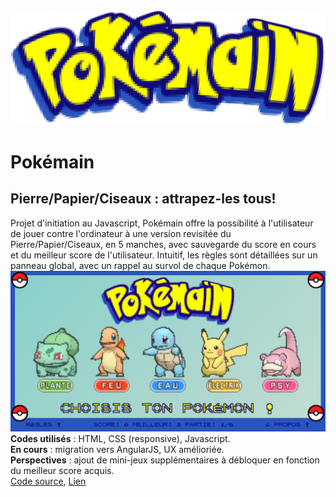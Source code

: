 <img src="gallery/logo.png" alt="preview">
<h1>Pokémain</h1>
<h2>Pierre/Papier/Ciseaux : attrapez-les tous!</h2>
<p>
  Projet d'initiation au Javascript, Pokémain offre la possibilité à l'utilisateur de jouer contre l'ordinateur à une version revisitée du Pierre/Papier/Ciseaux, en 5 manches, avec sauvegarde du score en cours et du meilleur score de l'utilisateur. Intuitif, les règles sont détaillées sur un panneau global, avec un rappel au survol de chaque Pokémon.
  <wbr>
  <img src="gallery/pokemainindex.png">
  <wbr>
  <b>Codes utilisés</b> : HTML, CSS (responsive), Javascript.
  <br>
  <b>En cours</b> : migration vers AngularJS, UX amélioriée.
  <br>
  <b>Perspectives</b> : ajout de mini-jeux supplémentaires à débloquer en fonction du meilleur score acquis.
  <br>
  <a href="https://github.com/paulbhr/pokemain">Code source</a>, <a href="https://paulbhr.github.io/pokemain/">Lien</a>
</p>
